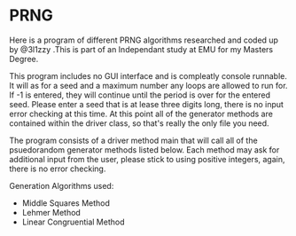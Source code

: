# PRNG
Here is a program of different PRNG algorithms researched and coded up by @3l1zzy .This is part of an Independant study at EMU for my Masters Degree.

This program includes no GUI interface and is compleatly console runnable. It will as for a seed and a maximum number any loops are allowed to run for. If -1 is entered, they will continue until the period is over for the entered seed. Please enter a seed that is at lease three digits long, there is no input error checking at this time. At this point all of the generator methods are contained within the driver class, so that's really the only file you need.

The program consists of a driver method main that will call all of the psuedorandom generator methods listed below. Each method may ask for additional input from the user, please stick to using positive integers, again, there is no error checking. 

Generation Algorithms used:
- Middle Squares Method
- Lehmer Method
- Linear Congruential Method
